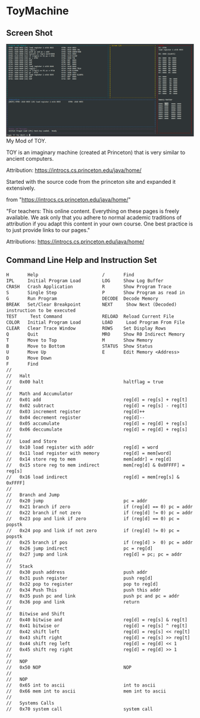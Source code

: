 # ToyMachine
## Screen Shot                                                                                                                   
![alt text](https://github.com/itlearningresources/ToyMachine/blob/main/Toy.png) 
My Mod of TOY.

TOY is an imaginary machine (created at Princeton) that is very similar to ancient computers.

Attribution: https://introcs.cs.princeton.edu/java/home/

Started with the source code from the princeton site and expanded it extensively.


from  "https://introcs.cs.princeton.edu/java/home/"

"For teachers:
This online content. Everything on these pages is freely available. We ask only that you adhere to normal academic traditions
of attribution if you adapt this content in your own course. One best practice is to just provide links to our pages."



Attributions: https://introcs.cs.princeton.edu/java/home/

## Command Line Help and Instruction Set                                                                                                                   

    H       Help                    	/       Find                    
    IPL     Initial Program Load    	LOG     Show Log Buffer         
    CRASH   Crash Application       	R       Show Program Trace      
    S       Single Step             	P       Show Program as read in 
    G       Run Program             	DECODE  Decode Memory           
    BREAK   Set/Clear Breakpoint    	NEXT     Show Next (Decoded) instruction to be executed
    TEST     Test Command           	RELOAD  Reload Current File     
    COLOR   Initial Program Load    	LOAD     Load Program From File 
    CLEAR   Clear Trace Window      	ROWS    Set Display Rows        
    Q       Quit                    	MRO     Show R0 Indirect Memory 
    T       Move to Top             	M       Show Memory             
    B       Move to Bottom          	STATUS  Show Status             
    U       Move Up                 	E       Edit Memory <Address>   
    D       Move Down               	
    F       Find                    	
    //
    //   Halt
    //   0x00 halt                              haltflag = true                         
    //
    //   Math and Accumulator
    //   0x01 add                               reg[d] = reg[s] + reg[t]                
    //   0x02 subtract                          reg[d] = reg[s] - reg[t]                
    //   0x03 increment register                reg[d]++                                
    //   0x04 decrement register                reg[d]--                                
    //   0x05 accumulate                        reg[d] = reg[d] + reg[s]                
    //   0x06 deccumulate                       reg[d] = reg[d] + reg[s]                
    //
    //   Load and Store
    //   0x10 load register with addr           reg[d] = word                           
    //   0x11 load register with memory         reg[d] = mem[word]                      
    //   0x14 store reg to mem                  mem[addr] = reg[d]                      
    //   0x15 store reg to mem indirect         mem[reg[d] & 0x0FFFF] = reg[s]          
    //   0x16 load indirect                     reg[d] = mem[reg[s] & 0xFFFF]           
    //
    //   Branch and Jump
    //   0x20 jump                              pc = addr                               
    //   0x21 branch if zero                    if (reg[d] == 0) pc = addr              
    //   0x22 branch if not zero                if (reg[d] != 0) pc = addr              
    //   0x23 pop and link if zero              if (reg[d] == 0) pc = popstk            
    //   0x24 pop and link if not zero          if (reg[d] != 0) pc = popstk            
    //   0x25 branch if pos                     if (reg[d] >  0) pc = addr              
    //   0x26 jump indirect                     pc = reg[d]                             
    //   0x27 jump and link                     reg[d] = pc; pc = addr                  
    //
    //   Stack
    //   0x30 push address                      push addr                               
    //   0x31 push register                     push reg[d]                             
    //   0x32 pop to register                   pop to reg[d]                           
    //   0x34 Push This                         push this addr                          
    //   0x35 push pc and link                  push pc and pc = addr                   
    //   0x36 pop and link                      return                                  
    //
    //   Bitwise and Shift
    //   0x40 bitwise and                       reg[d] = reg[s] & reg[t]                
    //   0x41 bitwise or                        reg[d] = reg[s] ^ reg[t]                
    //   0x42 shift left                        reg[d] = reg[s] << reg[t]               
    //   0x43 shift right                       reg[d] = reg[s] >> reg[t]               
    //   0x44 shift reg left                    reg[d] = reg[d] << 1                    
    //   0x45 shift reg right                   reg[d] = reg[d] >> 1                    
    //
    //   NOP
    //   0x50 NOP                               NOP                                     
    //
    //   NOP
    //   0x65 int to ascii                      int to ascii                            
    //   0x66 mem int to ascii                  mem int to ascii                        
    //
    //   Systems Calls
    //   0x70 system call                       system call                             
